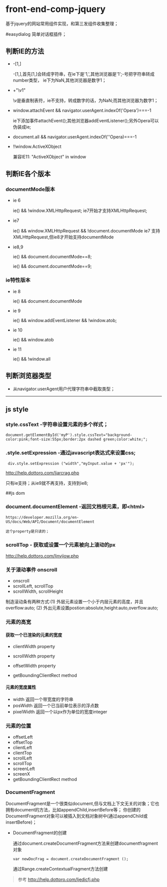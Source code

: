 # front-end-comp-jquery
基于jquery的网站常用组件实现，和第三发组件收集整理；

#easydialog
  简单对话框插件；

## 判断IE的方法
  - -[1,]

    -[1,],首先[1,]会转成字符串，在ie下是'1,',其他浏览器是'1';-号把字符串转成number类型，
    ie下为NaN,其他浏览器是数字1；
  - +"\v1"

    \v是垂直制表符，ie不支持，转成数字的话，为NaN;而其他浏览器为数字1；
  - window.attachEvent && navigator.userAgent.indexOf('Opera')===-1

    ie下添加事件attachEvent();其他浏览器addEventListener();另外Opera可以伪装成ie;
    
  - document.all && navigator.userAgent.indexOf(''Opera)===-1
  
  - !!window.ActiveXObject

    兼容IE11: "ActiveXObject" in window

## 判断IE各个版本
### documentMode版本
  - ie 6

    ie() && !window.XMLHttpRequest;
    ie7开始才支持XMLHttpRequest;

  - ie7

    ie() && window.XMLHttpRequest && !document.documentMode
    ie7 支持XMLHttpRequest,但ie8才开始支持documentMode

  - ie8,9

    ie() && document.documentMode==8;

    ie() && document.documentMode==9;

### ie特性版本
  - ie 8

    ie() && document.documentMode
  - ie 9

    ie() && window.addEventListener && !window.atob;

  - ie 10

    ie() && window.atob

  - ie 11

    ie() && !window.all

## 判断浏览器类型
  - 从navigator.userAgent用户代理字符串中截取类型；

----------------------------------------------------

## js style
### style.cssText -字符串设置元素的多个样式；
  
  ```
  document.getElementById('myP').style.cssText="background-color:pink;font-size:55px;border:2px dashed green;color:white;";
  ```
  
### .style.setExpression  -通过javascript表达式来设置css;
  ```
   div.style.setExpression ("width","myInput.value + 'px'");
  ```
  
  http://help.dottoro.com/ljarcrag.php
  
  只有ie支持；从ie9就不再支持，支持到ie8;

  
##js dom
  
### document.documentElement  -返回文档根元素，即\<html\>
    
    https://developer.mozilla.org/en-US/docs/Web/API/Document/documentElement
    
    这个property是只读的；
    
### scrollTop - 获取或设置一个元素被向上滚动的px
    
  http://help.dottoro.com/ljnvjiow.php
  
### 关于滚动事件 onscroll
  - onscroll 
  - scrollLeft, scrollTop
  - scrollWidth, scrollHeight

  制造滚动条有两种方式:(1) 外层元素设置一个小于内层元素的高度，并且overflow:auto;
                   (2) 外出元素设置postion:absolute,height:auto,overflow:auto;

### 元素的高宽

#### 获取一个已渲染的元素的宽度
  - clientWidth property
    
  - scrollWidth property
    
  - offsetWidth property
    
  - getBoundingClientRect method
    
  
#### 元素的宽度属性
  - width       返回一个带宽度的字符串
  - posWidth    返回一个已当前单位表示的浮点数
  - pixelWidth  返回一个以px作为单位的宽度integer

### 元素的位置
  - offsetLeft
  - offsetTop
  - clientLeft
  - clientTop
  - scrollLeft
  - scrollTop
  - screenLeft
  - screenX
  - getBoundingClientRect method

### DocumentFragment
DocumentFragment是一个很类似document,但与文档上下文无关的对象；它也拥有document的方法，比如appendChild,insertBefore等；
你创建的DocumentFragment对象可以被插入到文档对象树中(通过appendChild或insertBefore)；

- DocumentFragment的创建

  通过document.createDocumentFragment方法来创建documentfragment对象
  ```
  var newDocFrag = document.createDocumentFragment ();
  ```
  通过Range.createContextualFragment方法创建
> 参考 http://help.dottoro.com/ljedicfj.php